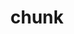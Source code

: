 ---
categories: ["Examples", "Placeholders"]
tags: ["test","docs"] 
title: "chunk"
linkTitle: "chunk"
weight: -2
description: >
  What does your user need to know to try your project?
---